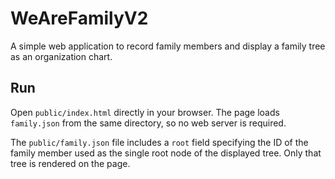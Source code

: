 # WeAreFamilyV2

A simple web application to record family members and display a family tree as
an organization chart.

## Run

Open `public/index.html` directly in your browser. The page loads
`family.json` from the same directory, so no web server is required.

The `public/family.json` file includes a `root` field specifying the ID of the
family member used as the single root node of the displayed tree. Only that
tree is rendered on the page.

